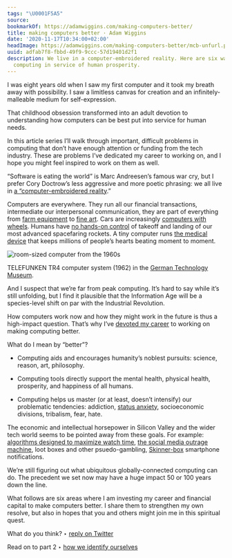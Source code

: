```yaml
---
tags: "\U0001F5A5"
source:
bookmarkOf: https://adamwiggins.com/making-computers-better/
title: making computers better · Adam Wiggins
date: '2020-11-17T10:34:00+02:00'
headImage: https://adamwiggins.com/making-computers-better/mcb-unfurl.png
uuid: adfab7f8-fbbd-49f9-9ccc-57d19401d2f1
description: We live in a computer-embroidered reality. Here are six ways to improve
  computing in service of human prosperity.
---
```


I was eight years old when I saw my first computer and it took my breath away with possibility. I saw a limitless canvas for creation and an infinitely-malleable medium for self-expression.

That childhood obsession transformed into an adult devotion to understanding how computers can be best put into service for human needs.

In this article series I’ll walk through important, difficult problems in computing that don’t have enough attention or funding from the tech industry. These are problems I’ve dedicated my career to working on, and I hope you might feel inspired to work on them as well.

“Software is eating the world” is Marc Andreesen’s famous war cry, but I prefer Cory Doctrow’s less aggressive and more poetic phrasing: we all live in [a “computer-embroidered reality](https://boingboing.net/2012/01/10/lockdown.html).”

Computers are everywhere. They run all our financial transactions, intermediate our interpersonal communication, they are part of everything from [farm equipment](https://www.youtube.com/watch?v=F8JCh0owT4w) to [fine art](https://www.artnome.com/news/2018/8/8/why-love-generative-art). Cars are increasingly [computers with wheels](https://www.tesla.com/support/software-updates?redirect=no). Humans have [no hands-on control](https://space.stackexchange.com/questions/25359/is-a-spacex-launch-completely-automated) of takeoff and landing of our most advanced spacefaring rockets. A tiny computer runs [the medical device](https://pubmed.ncbi.nlm.nih.gov/6209662/) that keeps millions of people’s hearts beating moment to moment.

![room-sized computer from the 1960s](telefunken-tr4.jpg)

TELEFUNKEN TR4 computer system (1962) in the [German Technology Museum](https://www.deutsches-museum.de/en/exhibitions/communication/computers/universal-computers/).

And I suspect that we’re far from peak computing. It’s hard to say while it’s still unfolding, but I find it plausible that the Information Age will be a species-level shift on par with the Industrial Revolution.

How computers work now and how they might work in the future is thus a high-impact question. That’s why I’ve [devoted my career](https://80000hours.org/) to working on making computing better.

What do I mean by “better”?

*   Computing aids and encourages humanity’s noblest pursuits: science, reason, art, philosophy.
    
*   Computing tools directly support the mental health, physical health, prosperity, and happiness of all humans.
    
*   Computing helps us master (or at least, doesn’t intensify) our problematic tendencies: addiction, [status anxiety](https://www.goodreads.com/book/show/23425.Status_Anxiety), socioeconomic divisions, tribalism, fear, hate.
    

The economic and intellectual horsepower in Silicon Valley and the wider tech world seems to be pointed away from these goals. For example: [algorithms designed to maximize watch time](https://farid.berkeley.edu/downloads/publications/arxiv20.pdf), [the social media outrage machine](https://medium.com/@tobiasrose/the-enemy-in-our-feeds-e86511488de), loot boxes and other psuedo-gambling, [Skinner-box](https://npjscilearncommunity.nature.com/posts/51789-batching-notifications-can-improve-attention-well-being-and-productivity) smartphone notifications.

We’re still figuring out what ubiquitous globally-connected computing can do. The precedent we set now may have a huge impact 50 or 100 years down the line.

What follows are six areas where I am investing my career and financial capital to make computers better. I share them to strengthen my own resolve, but also in hopes that you and others might join me in this spiritual quest.

What do you think? ‣ [reply on Twitter](https://twitter.com/_adamwiggins_/status/1310975760467980288)

Read on to part 2 ‣ [how we identify ourselves](identity)